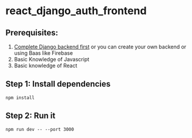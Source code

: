 # react_django_auth_frontend

## Prerequisites:
1. [Complete Django backend first](https://github.com/Fulim13/react_django_auth_backend) or you can create your own backend or using Baas like Firebase
2. Basic Knowledge of Javascript
3. Basic knowledge of React

## Step 1: Install dependencies
``` 
npm install 
```

## Step 2: Run it
``` 
npm run dev -- --port 3000
```
